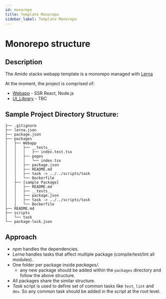 ```yaml
---
id: monorepo
title: Template Monorepo
sidebar_label: Template Monorepo
---
```


# Monorepo structure
<!-- TODO: change this around -->

## Description

The Amido stacks webapp template is a monorepo managed with
[Lerna](https://lernajs.io/)

At the moment, the project is comprised of:

- [Webapp](`packages/webapp`) - SSR React, Node.js
- [UI_Library](`packages/UILib`) - TBC

## Sample Project Directory Structure:

```
├── .gitignore
├── lerna.json
├── package.json
├── packages
│   ├── Webapp
│   │   ├── __tests__
│   │   │   ├── index.test.tsx
│   │   ├── pages
│   │   │   └── index.tsx
│   │   ├── package.json
│   │   ├── README.md
│   │   ├── task -> ../../scripts/task
│   │   └── Dockerfile
│   ├── [sample Package]
│   │   ├── README.md
│   │   ├── __tests__
│   │   ├── package.json
│   │   ├── task -> ../../scripts/task
│   │   └── Dockerfile
├── README.md
├── scripts
│   └── task
└── package-lock.json
```

## Approach

- _npm_ handles the dependencies.
- _Lerna_ handles tasks that affect multiple package (compile/test/lint all
  modules).
- One folder per package inside _packages/_.
  - any new package should be added within the `packages` directory and follow
    the above structure.
- All packages share the similar structure.
- _Task_ script is used to define set of common tasks like `test`, `lint` and
  `dev`. So any common task should be added in the script at the root level.
